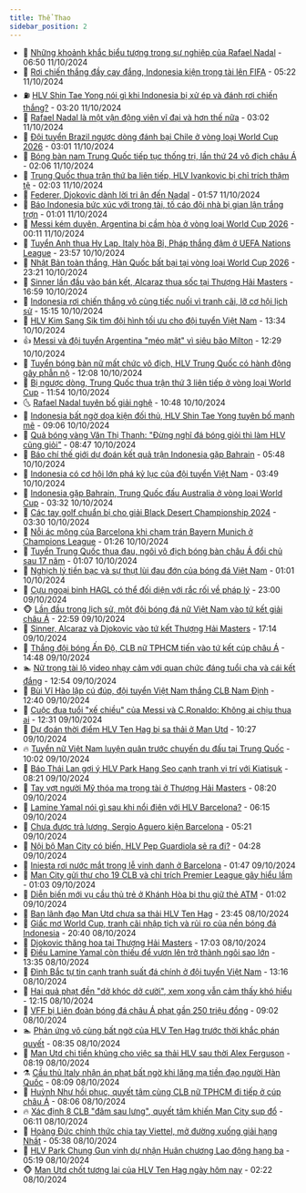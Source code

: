 ```yaml
---
title: Thể Thao
sidebar_position: 2
---
```


<!-- dantri-the-thao:START -->
- 🎡 [Những khoảnh khắc biểu tượng trong sự nghiệp của Rafael Nadal](https://dantri.com.vn/the-thao/nhung-khoanh-khac-bieu-tuong-trong-su-nghiep-cua-rafael-nadal-20241011135026272.htm) - 06:50 11/10/2024
- 💯 [Rơi chiến thắng đầy cay đắng, Indonesia kiện trọng tài lên FIFA](https://dantri.com.vn/the-thao/roi-chien-thang-day-cay-dang-indonesia-kien-trong-tai-len-fifa-20241011122158073.htm) - 05:22 11/10/2024
- ⛽️ [HLV Shin Tae Yong nói gì khi Indonesia bị xử ép và đánh rơi chiến thắng?](https://dantri.com.vn/the-thao/hlv-shin-tae-yong-noi-gi-khi-indonesia-bi-xu-ep-va-danh-roi-chien-thang-20241011101436330.htm) - 03:20 11/10/2024
- 💃 [Rafael Nadal là một vận động viên vĩ đại và hơn thế nữa](https://dantri.com.vn/the-thao/rafael-nadal-la-mot-van-dong-vien-vi-dai-va-hon-the-nua-20241011091250379.htm) - 03:02 11/10/2024
- 🌈 [Đội tuyển Brazil ngược dòng đánh bại Chile ở vòng loại World Cup 2026](https://dantri.com.vn/the-thao/doi-tuyen-brazil-nguoc-dong-danh-bai-chile-o-vong-loai-world-cup-2026-20241011100858737.htm) - 03:01 11/10/2024
- 🦅 [Bóng bàn nam Trung Quốc tiếp tục thống trị, lần thứ 24 vô địch châu Á](https://dantri.com.vn/the-thao/bong-ban-nam-trung-quoc-tiep-tuc-thong-tri-lan-thu-24-vo-dich-chau-a-20241011084752647.htm) - 02:06 11/10/2024
- 🌝 [Trung Quốc thua trận thứ ba liên tiếp, HLV Ivankovic bị chỉ trích thậm tệ](https://dantri.com.vn/the-thao/trung-quoc-thua-tran-thu-ba-lien-tiep-hlv-ivankovic-bi-chi-trich-tham-te-20241011081612557.htm) - 02:03 11/10/2024
- 🚀 [Federer, Djokovic dành lời tri ân đến Nadal](https://dantri.com.vn/the-thao/federer-djokovic-danh-loi-tri-an-den-nadal-20241011080830923.htm) - 01:57 11/10/2024
- 🎉 [Báo Indonesia bức xúc với trọng tài, tố cáo đội nhà bị gian lận trắng trợn](https://dantri.com.vn/the-thao/bao-indonesia-buc-xuc-voi-trong-tai-to-cao-doi-nha-bi-gian-lan-trang-tron-20241011020049567.htm) - 01:01 11/10/2024
- 📝 [Messi kém duyên, Argentina bị cầm hòa ở vòng loại World Cup 2026](https://dantri.com.vn/the-thao/messi-kem-duyen-argentina-bi-cam-hoa-o-vong-loai-world-cup-2026-20241011070653838.htm) - 00:11 11/10/2024
- 🦄 [Tuyển Anh thua Hy Lạp, Italy hòa Bỉ, Pháp thắng đậm ở UEFA Nations League](https://dantri.com.vn/the-thao/tuyen-anh-thua-hy-lap-italy-hoa-bi-phap-thang-dam-o-uefa-nations-league-20241011064640952.htm) - 23:57 10/10/2024
- 🎉 [Nhật Bản toàn thắng, Hàn Quốc bất bại tại vòng loại World Cup 2026](https://dantri.com.vn/the-thao/nhat-ban-toan-thang-han-quoc-bat-bai-tai-vong-loai-world-cup-2026-20241011031837275.htm) - 23:21 10/10/2024
- 💼 [Sinner lần đầu vào bán kết, Alcaraz thua sốc tại Thượng Hải Masters](https://dantri.com.vn/the-thao/sinner-lan-dau-vao-ban-ket-alcaraz-thua-soc-tai-thuong-hai-masters-20241010235907638.htm) - 16:59 10/10/2024
- 🤡 [Indonesia rơi chiến thắng vô cùng tiếc nuối vì tranh cãi, lỡ cơ hội lịch sử](https://dantri.com.vn/the-thao/indonesia-roi-chien-thang-vo-cung-tiec-nuoi-vi-tranh-cai-lo-co-hoi-lich-su-20241010221543817.htm) - 15:15 10/10/2024
- 🦆 [HLV Kim Sang Sik tìm đội hình tối ưu cho đội tuyển Việt Nam](https://dantri.com.vn/the-thao/hlv-kim-sang-sik-tim-doi-hinh-toi-uu-cho-doi-tuyen-viet-nam-20241010203418098.htm) - 13:34 10/10/2024
- 👍 [Messi và đội tuyển Argentina &quot;méo mặt&quot; vì siêu bão Milton](https://dantri.com.vn/the-thao/messi-va-doi-tuyen-argentina-meo-mat-vi-sieu-bao-milton-20241010192937409.htm) - 12:29 10/10/2024
- 💼 [Tuyển bóng bàn nữ mất chức vô địch, HLV Trung Quốc có hành động gây phẫn nộ](https://dantri.com.vn/the-thao/tuyen-bong-ban-nu-mat-chuc-vo-dich-hlv-trung-quoc-co-hanh-dong-gay-phan-no-20241010161746137.htm) - 12:08 10/10/2024
- 🦒 [Bị ngược dòng, Trung Quốc thua trận thứ 3 liên tiếp ở vòng loại World Cup](https://dantri.com.vn/the-thao/bi-nguoc-dong-trung-quoc-thua-tran-thu-3-lien-tiep-o-vong-loai-world-cup-20241010190423731.htm) - 11:54 10/10/2024
- 🌜 [Rafael Nadal tuyên bố giải nghệ](https://dantri.com.vn/the-thao/rafael-nadal-tuyen-bo-giai-nghe-20241010181748135.htm) - 10:48 10/10/2024
- 🦆 [Indonesia bất ngờ dọa kiện đối thủ, HLV Shin Tae Yong tuyên bố mạnh mẽ](https://dantri.com.vn/the-thao/indonesia-bat-ngo-doa-kien-doi-thu-hlv-shin-tae-yong-tuyen-bo-manh-me-20241010160545255.htm) - 09:06 10/10/2024
- 💪 [Quả bóng vàng Văn Thị Thanh: &quot;Đừng nghĩ đá bóng giỏi thì làm HLV cũng giỏi&quot;](https://dantri.com.vn/the-thao/qua-bong-vang-van-thi-thanh-dung-nghi-da-bong-gioi-thi-lam-hlv-cung-gioi-20241010151344847.htm) - 08:47 10/10/2024
- 🧠 [Báo chí thế giới dự đoán kết quả trận Indonesia gặp Bahrain](https://dantri.com.vn/the-thao/bao-chi-the-gioi-du-doan-ket-qua-tran-indonesia-gap-bahrain-20241010124839949.htm) - 05:48 10/10/2024
- 🦄 [Indonesia có cơ hội lớn phá kỷ lục của đội tuyển Việt Nam](https://dantri.com.vn/the-thao/indonesia-co-co-hoi-lon-pha-ky-luc-cua-doi-tuyen-viet-nam-20241010094939764.htm) - 03:49 10/10/2024
- 🥸 [Indonesia gặp Bahrain, Trung Quốc đấu Australia ở vòng loại World Cup](https://dantri.com.vn/the-thao/indonesia-gap-bahrain-trung-quoc-dau-australia-o-vong-loai-world-cup-20241010101017418.htm) - 03:32 10/10/2024
- 🤠 [Các tay golf chuẩn bị cho giải Black Desert Championship 2024](https://dantri.com.vn/the-thao/cac-tay-golf-chuan-bi-cho-giai-black-desert-championship-2024-20241010152158412.htm) - 03:30 10/10/2024
- 👺 [Nỗi ác mộng của Barcelona khi chạm trán Bayern Munich ở Champions League](https://dantri.com.vn/the-thao/noi-ac-mong-cua-barcelona-khi-cham-tran-bayern-munich-o-champions-league-20241010082451108.htm) - 01:26 10/10/2024
- 📝 [Tuyển Trung Quốc thua đau, ngôi vô địch bóng bàn châu Á đổi chủ sau 17 năm](https://dantri.com.vn/the-thao/tuyen-trung-quoc-thua-dau-ngoi-vo-dich-bong-ban-chau-a-doi-chu-sau-17-nam-20241010074755147.htm) - 01:07 10/10/2024
- 🦆 [Nghịch lý tiền bạc và sự thụt lùi đau đớn của bóng đá Việt Nam](https://dantri.com.vn/the-thao/nghich-ly-tien-bac-va-su-thut-lui-dau-don-cua-bong-da-viet-nam-20241010002633920.htm) - 01:01 10/10/2024
- 🥳 [Cựu ngoại binh HAGL có thể đối diện với rắc rối về pháp lý](https://dantri.com.vn/the-thao/cuu-ngoai-binh-hagl-co-the-doi-dien-voi-rac-roi-ve-phap-ly-20241010013040855.htm) - 23:00 09/10/2024
- 🐵 [Lần đầu trong lịch sử, một đội bóng đá nữ Việt Nam vào tứ kết giải châu Á](https://dantri.com.vn/the-thao/lan-dau-trong-lich-su-mot-doi-bong-da-nu-viet-nam-vao-tu-ket-giai-chau-a-20241010002512076.htm) - 22:59 09/10/2024
- 🤩 [Sinner, Alcaraz và Djokovic vào tứ kết Thượng Hải Masters](https://dantri.com.vn/the-thao/sinner-alcaraz-va-djokovic-vao-tu-ket-thuong-hai-masters-20241010021445818.htm) - 17:14 09/10/2024
- 🤠 [Thắng đội bóng Ấn Độ, CLB nữ TPHCM tiến vào tứ kết cúp châu Á](https://dantri.com.vn/the-thao/thang-doi-bong-an-do-clb-nu-tphcm-tien-vao-tu-ket-cup-chau-a-20241009214351921.htm) - 14:48 09/10/2024
- 🏊 [Nữ trọng tài lộ video nhạy cảm với quan chức đáng tuổi cha và cái kết đắng](https://dantri.com.vn/the-thao/nu-trong-tai-lo-video-nhay-cam-voi-quan-chuc-dang-tuoi-cha-va-cai-ket-dang-20241009195452342.htm) - 12:54 09/10/2024
- 🗽 [Bùi Vĩ Hào lập cú đúp, đội tuyển Việt Nam thắng CLB Nam Định](https://dantri.com.vn/the-thao/bui-vi-hao-lap-cu-dup-doi-tuyen-viet-nam-thang-clb-nam-dinh-20241009194952533.htm) - 12:40 09/10/2024
- 🚀 [Cuộc đua tuổi &quot;xế chiều&quot; của Messi và C.Ronaldo: Không ai chịu thua ai](https://dantri.com.vn/the-thao/cuoc-dua-tuoi-xe-chieu-cua-messi-va-cronaldo-khong-ai-chiu-thua-ai-20241009191655580.htm) - 12:31 09/10/2024
- 🎉 [Dự đoán thời điểm HLV Ten Hag bị sa thải ở Man Utd](https://dantri.com.vn/the-thao/du-doan-thoi-diem-hlv-ten-hag-bi-sa-thai-o-man-utd-20241009162725788.htm) - 10:27 09/10/2024
- 🔥 [Tuyển nữ Việt Nam luyện quân trước chuyến du đấu tại Trung Quốc](https://dantri.com.vn/the-thao/tuyen-nu-viet-nam-luyen-quan-truoc-chuyen-du-dau-tai-trung-quoc-20241009082821832.htm) - 10:02 09/10/2024
- 🎉 [Báo Thái Lan gợi ý HLV Park Hang Seo cạnh tranh vị trí với Kiatisuk](https://dantri.com.vn/the-thao/bao-thai-lan-goi-y-hlv-park-hang-seo-canh-tranh-vi-tri-voi-kiatisuk-20241009141835402.htm) - 08:21 09/10/2024
- 🎡 [Tay vợt người Mỹ thóa mạ trọng tài ở Thượng Hải Masters](https://dantri.com.vn/the-thao/tay-vot-nguoi-my-thoa-ma-trong-tai-o-thuong-hai-masters-20241009154215899.htm) - 08:20 09/10/2024
- 🐻 [Lamine Yamal nói gì sau khi nổi điên với HLV Barcelona?](https://dantri.com.vn/the-thao/lamine-yamal-noi-gi-sau-khi-noi-dien-voi-hlv-barcelona-20241009131537720.htm) - 06:15 09/10/2024
- 🌊 [Chưa được trả lương, Sergio Aguero kiện Barcelona](https://dantri.com.vn/the-thao/chua-duoc-tra-luong-sergio-aguero-kien-barcelona-20241009121415930.htm) - 05:21 09/10/2024
- 💃 [Nội bộ Man City có biến, HLV Pep Guardiola sẽ ra đi?](https://dantri.com.vn/the-thao/noi-bo-man-city-co-bien-hlv-pep-guardiola-se-ra-di-20241009110559102.htm) - 04:28 09/10/2024
- 🤔 [Iniesta rơi nước mắt trong lễ vinh danh ở Barcelona](https://dantri.com.vn/the-thao/iniesta-roi-nuoc-mat-trong-le-vinh-danh-o-barcelona-20241009084441378.htm) - 01:47 09/10/2024
- 🤭 [Man City gửi thư cho 19 CLB và chỉ trích Premier League gây hiểu lầm](https://dantri.com.vn/the-thao/man-city-gui-thu-cho-19-clb-va-chi-trich-premier-league-gay-hieu-lam-20241009075404511.htm) - 01:03 09/10/2024
- 👹 [Diễn biến mới vụ cầu thủ trẻ ở Khánh Hòa bị thu giữ thẻ ATM](https://dantri.com.vn/the-thao/dien-bien-moi-vu-cau-thu-tre-o-khanh-hoa-bi-thu-giu-the-atm-20241009095200756.htm) - 01:02 09/10/2024
- 🗽 [Ban lãnh đạo Man Utd chưa sa thải HLV Ten Hag](https://dantri.com.vn/the-thao/ban-lanh-dao-man-utd-chua-sa-thai-hlv-ten-hag-20241009064130634.htm) - 23:45 08/10/2024
- 🥳 [Giấc mơ World Cup, tranh cãi nhập tịch và rủi ro của nền bóng đá Indonesia](https://dantri.com.vn/the-thao/giac-mo-world-cup-tranh-cai-nhap-tich-va-rui-ro-cua-nen-bong-da-indonesia-20241008103450551.htm) - 20:40 08/10/2024
- 💃 [Djokovic thăng hoa tại Thượng Hải Masters](https://dantri.com.vn/the-thao/djokovic-thang-hoa-tai-thuong-hai-masters-20241008234856542.htm) - 17:03 08/10/2024
- 🧰 [Điều Lamine Yamal còn thiếu để vươn lên trở thành ngôi sao lớn](https://dantri.com.vn/the-thao/dieu-lamine-yamal-con-thieu-de-vuon-len-tro-thanh-ngoi-sao-lon-20241008192017154.htm) - 13:35 08/10/2024
- 💪 [Đình Bắc tự tin cạnh tranh suất đá chính ở đội tuyển Việt Nam](https://dantri.com.vn/the-thao/dinh-bac-tu-tin-canh-tranh-suat-da-chinh-o-doi-tuyen-viet-nam-20241008211715764.htm) - 13:16 08/10/2024
- 🚀 [Hai quả phạt đền &quot;dở khóc dở cười&quot;, xem xong vẫn cảm thấy khó hiểu](https://dantri.com.vn/the-thao/hai-qua-phat-den-do-khoc-do-cuoi-xem-xong-van-cam-thay-kho-hieu-20241008185834563.htm) - 12:15 08/10/2024
- 🤠 [VFF bị Liên đoàn bóng đá châu Á phạt gần 250 triệu đồng](https://dantri.com.vn/the-thao/vff-bi-lien-doan-bong-da-chau-a-phat-gan-250-trieu-dong-20241008175316357.htm) - 09:02 08/10/2024
- 🏊 [Phản ứng vô cùng bất ngờ của HLV Ten Hag trước thời khắc phán quyết](https://dantri.com.vn/the-thao/phan-ung-vo-cung-bat-ngo-cua-hlv-ten-hag-truoc-thoi-khac-phan-quyet-20241008143540471.htm) - 08:35 08/10/2024
- 🦄 [Man Utd chi tiền khủng cho việc sa thải HLV sau thời Alex Ferguson](https://dantri.com.vn/the-thao/man-utd-chi-tien-khung-cho-viec-sa-thai-hlv-sau-thoi-alex-ferguson-20241008121821664.htm) - 08:19 08/10/2024
- ⚗️ [Cầu thủ Italy nhận án phạt bất ngờ khi lăng mạ tiền đạo người Hàn Quốc](https://dantri.com.vn/the-thao/cau-thu-italy-nhan-an-phat-bat-ngo-khi-lang-ma-tien-dao-nguoi-han-quoc-20241008140549837.htm) - 08:09 08/10/2024
- 🥷 [Huỳnh Như hồi phục, quyết tâm cùng CLB nữ TPHCM đi tiếp ở cúp châu Á](https://dantri.com.vn/the-thao/huynh-nhu-hoi-phuc-quyet-tam-cung-clb-nu-tphcm-di-tiep-o-cup-chau-a-20241008145833124.htm) - 08:06 08/10/2024
- 🔥 [Xác định 8 CLB &quot;đâm sau lưng&quot;, quyết tâm khiến Man City sụp đổ](https://dantri.com.vn/the-thao/xac-dinh-8-clb-dam-sau-lung-quyet-tam-khien-man-city-sup-do-20241008115113825.htm) - 06:11 08/10/2024
- 🦅 [Hoàng Đức chính thức chia tay Viettel, mở đường xuống giải hạng Nhất](https://dantri.com.vn/the-thao/hoang-duc-chinh-thuc-chia-tay-viettel-mo-duong-xuong-giai-hang-nhat-20241008123900431.htm) - 05:38 08/10/2024
- 🌝 [HLV Park Chung Gun vinh dự nhận Huân chương Lao động hạng ba](https://dantri.com.vn/the-thao/hlv-park-chung-gun-vinh-du-nhan-huan-chuong-lao-dong-hang-ba-20241008121546276.htm) - 05:19 08/10/2024
- 🐵 [Man Utd chốt tương lai của HLV Ten Hag ngày hôm nay](https://dantri.com.vn/the-thao/man-utd-chot-tuong-lai-cua-hlv-ten-hag-ngay-hom-nay-20241008092008326.htm) - 02:22 08/10/2024<!-- dantri-the-thao:END -->
